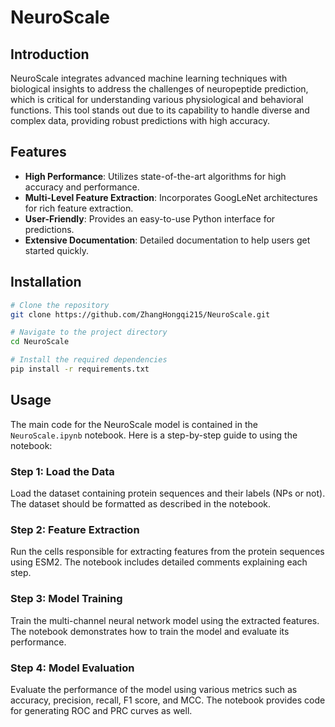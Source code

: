 # NeuroScale
## Introduction

NeuroScale integrates advanced machine learning techniques with biological insights to address the challenges of neuropeptide prediction, which is critical for understanding various physiological and behavioral functions. This tool stands out due to its capability to handle diverse and complex data, providing robust predictions with high accuracy.

## Features

- **High Performance**: Utilizes state-of-the-art algorithms for high accuracy and performance.
- **Multi-Level Feature Extraction**: Incorporates GoogLeNet architectures for rich feature extraction.
- **User-Friendly**: Provides an easy-to-use Python interface for predictions.
- **Extensive Documentation**: Detailed documentation to help users get started quickly.

## Installation

```bash
# Clone the repository
git clone https://github.com/ZhangHongqi215/NeuroScale.git

# Navigate to the project directory
cd NeuroScale

# Install the required dependencies
pip install -r requirements.txt
```



## Usage

The main code for the NeuroScale model is contained in the `NeuroScale.ipynb` notebook. Here is a step-by-step guide to using the notebook:

### Step 1: Load the Data

Load the dataset containing protein sequences and their labels (NPs or not). The dataset should be formatted as described in the notebook.

### Step 2: Feature Extraction

Run the cells responsible for extracting features from the protein sequences using ESM2. The notebook includes detailed comments explaining each step.


### Step 3: Model Training

Train the multi-channel neural network model using the extracted features. The notebook demonstrates how to train the model and evaluate its performance.


### Step 4: Model Evaluation

Evaluate the performance of the model using various metrics such as accuracy, precision, recall, F1 score, and MCC. The notebook provides code for generating ROC and PRC curves as well.

